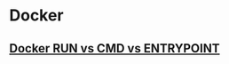 # Docker

## [Docker RUN vs CMD vs ENTRYPOINT](https://goinbigdata.com/docker-run-vs-cmd-vs-entrypoint/#:~:text=In%20a%20nutshell,will%20run%20as%20an%20executable.)

